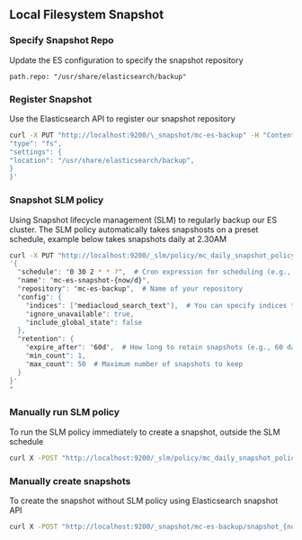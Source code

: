## Local Filesystem Snapshot

### Specify Snapshot Repo

Update the ES configuration to specify the snapshot repository

`path.repo: "/usr/share/elasticsearch/backup"`

### Register Snapshot

Use the Elasticsearch API to register our snapshot repository

```sh
curl -X PUT "http://localhost:9200/\_snapshot/mc-es-backup" -H "Content-Type: application/json" -d '{
"type": "fs",
"settings": {
"location": "/usr/share/elasticsearch/backup",
}
}'
```
### Snapshot SLM policy

Using Snapshot lifecycle management (SLM) to regularly backup our ES cluster.
The SLM policy automatically takes snapshosts on a preset schedule, example below takes snapshots daily at 2.30AM

```sh
curl -X PUT "http://localhost:9200/_slm/policy/mc_daily_snapshot_policy
'{
  "schedule": "0 30 2 * * ?",  # Cron expression for scheduling (e.g., daily at 2:30 AM)
  "name": "mc-es-snapshot-{now/d}",
  "repository": "mc-es-backup",  # Name of your repository
  "config": {
    "indices": ["mediacloud_search_text"],  # You can specify indices to snapshot, use "*" to match all
    "ignore_unavailable": true,
    "include_global_state": false
  },
  "retention": {
    "expire_after": "60d",  # How long to retain snapshots (e.g., 60 days)
    "min_count": 1,
    "max_count": 50  # Maximum number of snapshots to keep
  }
}'
"
```

### Manually run SLM policy

To run the SLM policy immediately to create a snapshot, outside the SLM schedule

```sh
curl X -POST "http://localhost:9200/_slm/policy/mc_daily_snapshot_policy/_execute"
```

### Manually create snapshots

To create the snapshot without SLM policy using Elasticsearch snapshot API

```sh
curl X -POST "http://localhost:9200/_snapshot/mc-es-backup/snapshot_{now/d}?wait_for_completion=true"
```
